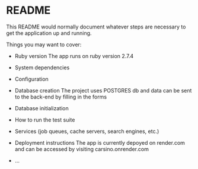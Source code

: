 # README

This README would normally document whatever steps are necessary to get the
application up and running.

Things you may want to cover:

* Ruby version
    The app runs on ruby version 2.7.4
* System dependencies

* Configuration

* Database creation
The project uses POSTGRES db and data can be sent to the back-end by filling in the forms

* Database initialization

* How to run the test suite

* Services (job queues, cache servers, search engines, etc.)

* Deployment instructions
The app is currently depoyed on render.com and can be accessed by visiting carsino.onrender.com

* ...
